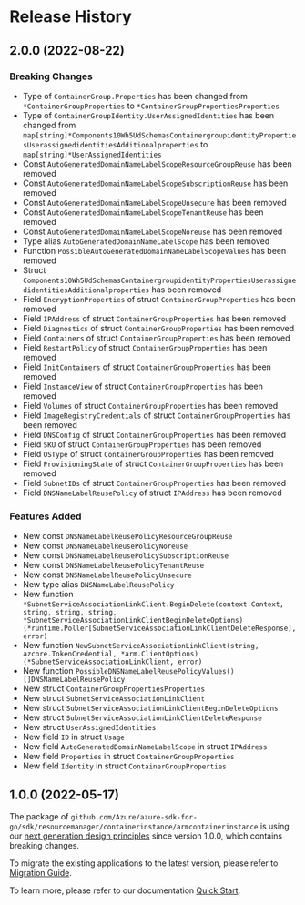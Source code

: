 # Release History

## 2.0.0 (2022-08-22)
### Breaking Changes

- Type of `ContainerGroup.Properties` has been changed from `*ContainerGroupProperties` to `*ContainerGroupPropertiesProperties`
- Type of `ContainerGroupIdentity.UserAssignedIdentities` has been changed from `map[string]*Components10Wh5UdSchemasContainergroupidentityPropertiesUserassignedidentitiesAdditionalproperties` to `map[string]*UserAssignedIdentities`
- Const `AutoGeneratedDomainNameLabelScopeResourceGroupReuse` has been removed
- Const `AutoGeneratedDomainNameLabelScopeSubscriptionReuse` has been removed
- Const `AutoGeneratedDomainNameLabelScopeUnsecure` has been removed
- Const `AutoGeneratedDomainNameLabelScopeTenantReuse` has been removed
- Const `AutoGeneratedDomainNameLabelScopeNoreuse` has been removed
- Type alias `AutoGeneratedDomainNameLabelScope` has been removed
- Function `PossibleAutoGeneratedDomainNameLabelScopeValues` has been removed
- Struct `Components10Wh5UdSchemasContainergroupidentityPropertiesUserassignedidentitiesAdditionalproperties` has been removed
- Field `EncryptionProperties` of struct `ContainerGroupProperties` has been removed
- Field `IPAddress` of struct `ContainerGroupProperties` has been removed
- Field `Diagnostics` of struct `ContainerGroupProperties` has been removed
- Field `Containers` of struct `ContainerGroupProperties` has been removed
- Field `RestartPolicy` of struct `ContainerGroupProperties` has been removed
- Field `InitContainers` of struct `ContainerGroupProperties` has been removed
- Field `InstanceView` of struct `ContainerGroupProperties` has been removed
- Field `Volumes` of struct `ContainerGroupProperties` has been removed
- Field `ImageRegistryCredentials` of struct `ContainerGroupProperties` has been removed
- Field `DNSConfig` of struct `ContainerGroupProperties` has been removed
- Field `SKU` of struct `ContainerGroupProperties` has been removed
- Field `OSType` of struct `ContainerGroupProperties` has been removed
- Field `ProvisioningState` of struct `ContainerGroupProperties` has been removed
- Field `SubnetIDs` of struct `ContainerGroupProperties` has been removed
- Field `DNSNameLabelReusePolicy` of struct `IPAddress` has been removed

### Features Added

- New const `DNSNameLabelReusePolicyResourceGroupReuse`
- New const `DNSNameLabelReusePolicyNoreuse`
- New const `DNSNameLabelReusePolicySubscriptionReuse`
- New const `DNSNameLabelReusePolicyTenantReuse`
- New const `DNSNameLabelReusePolicyUnsecure`
- New type alias `DNSNameLabelReusePolicy`
- New function `*SubnetServiceAssociationLinkClient.BeginDelete(context.Context, string, string, string, *SubnetServiceAssociationLinkClientBeginDeleteOptions) (*runtime.Poller[SubnetServiceAssociationLinkClientDeleteResponse], error)`
- New function `NewSubnetServiceAssociationLinkClient(string, azcore.TokenCredential, *arm.ClientOptions) (*SubnetServiceAssociationLinkClient, error)`
- New function `PossibleDNSNameLabelReusePolicyValues() []DNSNameLabelReusePolicy`
- New struct `ContainerGroupPropertiesProperties`
- New struct `SubnetServiceAssociationLinkClient`
- New struct `SubnetServiceAssociationLinkClientBeginDeleteOptions`
- New struct `SubnetServiceAssociationLinkClientDeleteResponse`
- New struct `UserAssignedIdentities`
- New field `ID` in struct `Usage`
- New field `AutoGeneratedDomainNameLabelScope` in struct `IPAddress`
- New field `Properties` in struct `ContainerGroupProperties`
- New field `Identity` in struct `ContainerGroupProperties`


## 1.0.0 (2022-05-17)

The package of `github.com/Azure/azure-sdk-for-go/sdk/resourcemanager/containerinstance/armcontainerinstance` is using our [next generation design principles](https://azure.github.io/azure-sdk/general_introduction.html) since version 1.0.0, which contains breaking changes.

To migrate the existing applications to the latest version, please refer to [Migration Guide](https://aka.ms/azsdk/go/mgmt/migration).

To learn more, please refer to our documentation [Quick Start](https://aka.ms/azsdk/go/mgmt).